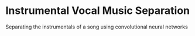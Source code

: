 # Instrumental Vocal Music Separation
Separating the instrumentals of a song using convolutional neural networks

